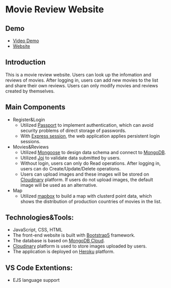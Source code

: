 # Movie Review Website

## Demo
- [Video Demo](https://youtu.be/ZHGwmAjD0FI)
- [Website](https://thawing-island-64029.herokuapp.com)

## Introduction
This is a movie review website. Users can look up the infomation and reviews of movies. After logging in, users can add new movies to the list and share their own reviews. Users can only modify movies and reviews created by themselves. 

## Main Components
- Register&Login
  - Utilized [Passport](http://www.passportjs.org/) to implement authentication, which can avoid security problems of direct storage of passwords.
  - With [Express session](https://www.npmjs.com/package/express-session), the web application applies persistent login sessions.  
- Movies&Reviews
  - Utilized [Mongoose](https://mongoosejs.com/) to design data schema and connect to [MongoDB](https://www.mongodb.com/).
  - Utilized [Joi](https://joi.dev/api/?v=17.5.0) to validate data submitted by users.
  - Without login, users can only do Read operations. After logging in, users can do Create/Update/Delete operations.
  - Users can upload images and these images will be stored on [Cloudinary](https://cloudinary.com/) platform. If users do not upload images, the default image will be used as an alternative.
- Map
  - Utilized [mapbox](https://www.mapbox.com/) to build a map with clusterd point data, which shows the distribution of production countries of movies in the list.



## Technologies&Tools:
- JavaScript, CSS, HTML
- The front-end website is built with [Bootstrap5](https://getbootstrap.com/docs/5.0/getting-started/introduction/) framework.
- The database is based on [MongoDB Cloud](https://cloud.mongodb.com/).
- [Cloudinary](https://cloudinary.com/) platform is used to store images uploaded by users.
- The application is deployed on [Heroku](https://dashboard.heroku.com/apps) platform.


## VS Code Extentions:
- EJS language support



